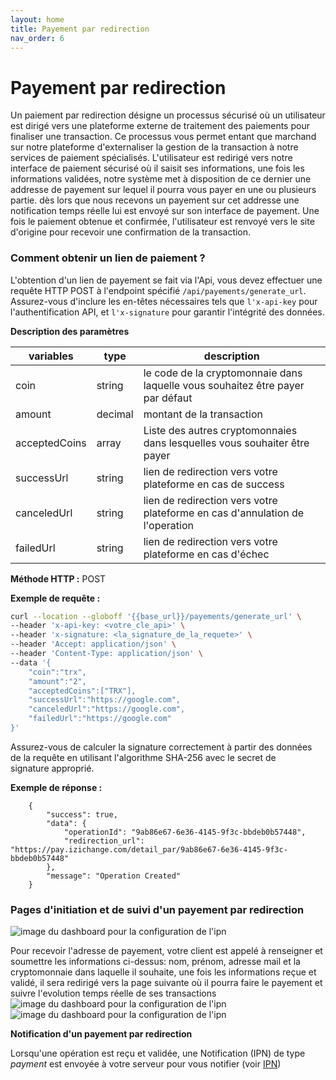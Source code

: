 ```yaml
---
layout: home
title: Payement par redirection
nav_order: 6
---
```


# Payement par redirection

Un paiement par redirection désigne un processus sécurisé où un utilisateur est dirigé vers une plateforme externe de traitement des paiements pour finaliser une transaction. Ce processus vous permet entant que marchand sur notre plateforme d'externaliser la gestion de la transaction à notre services de paiement spécialisés. L'utilisateur est redirigé vers notre interface de paiement sécurisé où il saisit ses informations, une fois les informations validées, notre système met à disposition de ce dernier une addresse de payement sur lequel il pourra vous payer en une ou plusieurs partie. dès lors que nous recevons un payement sur cet addresse une notification temps réelle lui est envoyé sur son interface de payement.
Une fois le paiement obtenue et confirmée, l'utilisateur est renvoyé vers le site d'origine pour recevoir une confirmation de la transaction. 

### Comment obtenir un lien de paiement ?

L'obtention d'un lien de payement se fait via l'Api, vous devez effectuer une requête HTTP POST à l'endpoint spécifié `/api/payements/generate_url`. Assurez-vous d'inclure les en-têtes nécessaires tels que `l'x-api-key` pour l'authentification API, et `l'x-signature` pour garantir l'intégrité des données.


**Description des paramètres**

| variables | type | description |
| --- | --- | --- |
| coin | string | le code de la cryptomonnaie dans laquelle vous souhaitez être payer par défaut |
| amount | decimal | montant de la transaction |
| acceptedCoins | array | Liste des autres cryptomonnaies dans lesquelles vous souhaiter être payer |
| successUrl | string | lien de redirection vers votre plateforme en cas de success |
| canceledUrl | string | lien de redirection vers votre plateforme en cas d'annulation de l'operation |
| failedUrl | string | lien de redirection vers votre plateforme en cas d'échec |

**Méthode HTTP :** POST

**Exemple de requête :**

``` bash
curl --location --globoff '{{base_url}}/payements/generate_url' \
--header 'x-api-key: <votre_cle_api>' \
--header 'x-signature: <la_signature_de_la_requete>' \
--header 'Accept: application/json' \
--header 'Content-Type: application/json' \
--data '{
    "coin":"trx",
    "amount":"2",
    "acceptedCoins":["TRX"],
    "successUrl":"https://google.com",
    "canceledUrl":"https://google.com",
    "failedUrl":"https://google.com"
}'

 ```

Assurez-vous de calculer la signature correctement à partir des données  
de la requête en utilisant l'algorithme SHA-256 avec le secret de  
signature approprié.

**Exemple de réponse :**

```
    {
        "success": true,
        "data": {
            "operationId": "9ab86e67-6e36-4145-9f3c-bbdeb0b57448",
            "redirection_url": "https://pay.izichange.com/detail_par/9ab86e67-6e36-4145-9f3c-bbdeb0b57448"
        },
        "message": "Operation Created"
    }
```

### Pages d'initiation et de suivi d'un payement par redirection
![image du dashboard pour la configuration de l'ipn](/assets/images/redirect_page_1.png)

Pour recevoir l'adresse de payement, votre client est appelé à renseigner et soumettre les informations ci-dessus:
nom, prénom, adresse mail et la cryptomonnaie dans laquelle il souhaite, une fois les informations reçue et validé, il sera redirigé vers la page suivante où il pourra faire le payement et suivre l'evolution temps réelle de ses transactions
![image du dashboard pour la configuration de l'ipn](/assets/images/redirect_page_2.png)
![image du dashboard pour la configuration de l'ipn](/assets/images/redirect_page_3.png)

**Notification d'un payement par redirection**

Lorsqu'une opération est reçu et validée, une Notification (IPN) de type *payment* est envoyée à votre serveur pour vous notifier (voir [IPN](./Ipn.html))